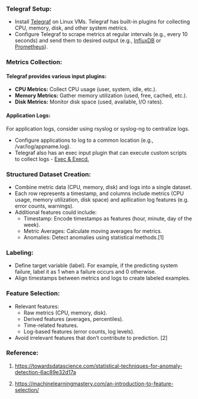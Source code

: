 ### Telegraf Setup:
- Install [Telegraf](https://docs.influxdata.com/telegraf/v1/install/) on Linux VMs. Telegraf has built-in plugins for collecting CPU, memory, disk, and other system metrics.
- Configure Telegraf to scrape metrics at regular intervals (e.g., every 10 seconds) and send them to desired output (e.g., [InfluxDB](https://docs.influxdata.com/influxdb/v2/install/?t=Linux) or [Prometheus](https://prometheus.io/docs/prometheus/latest/installation/)).
### Metrics Collection:
#### Telegraf provides various input plugins:
- **CPU Metrics:** Collect CPU usage (user, system, idle, etc.).
- **Memory Metrics:** Gather memory utilization (used, free, cached, etc.).
- **Disk Metrics:** Monitor disk space (used, available, I/O rates).

#### Application Logs:
For application logs, consider using rsyslog or syslog-ng to centralize logs.
- Configure applications to log to a common location (e.g., /var/log/appname.log).
- Telegraf also has an exec input plugin that can execute custom scripts to collect logs - [Exec & Execd.](https://www.influxdata.com/blog/plugin-spotlight-exec-execd/)
### Structured Dataset Creation:
- Combine metric data (CPU, memory, disk) and logs into a single dataset.
- Each row represents a timestamp, and columns include metrics (CPU usage, memory utilization, disk space) and apllication log features (e.g. error counts, warnings).
- Additional features could include:
  - Timestamp: Encode timestamps as features (hour, minute, day of the week).
  - Metric Averages: Calculate moving averages for metrics.
  - Anomalies: Detect anomalies using statistical methods.[1]

### Labeling:
- Define target variable (label). For example, if the predicting system failure, label it as 1 when a failure occurs and 0 otherwise.
- Align timestamps between metrics and logs to create labeled examples.
### Feature Selection:
- Relevant features:
  - Raw metrics (CPU, memory, disk).
  - Derived features (averages, percentiles).
  - Time-related features.
  - Log-based features (error counts, log levels).
- Avoid irrelevant features that don’t contribute to prediction. [2]

### Reference:
1. https://towardsdatascience.com/statistical-techniques-for-anomaly-detection-6ac89e32d17a 

2. https://machinelearningmastery.com/an-introduction-to-feature-selection/
